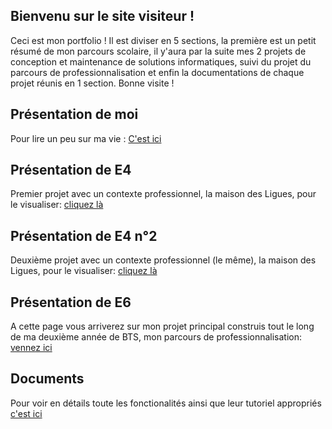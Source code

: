## Bienvenu sur le site visiteur !

Ceci est mon portfolio ! Il est diviser en 5 sections, la première est un petit résumé de mon parcours scolaire, il y'aura par la suite mes 2 projets de conception et maintenance de solutions informatiques, suivi du projet du parcours de professionnalisation et enfin la documentations de chaque projet réunis en 1 section. Bonne visite !


## Présentation de moi

Pour lire un peu sur ma vie : [C'est ici](moi/moi.md)

## Présentation de E4

Premier projet avec un contexte professionnel, la maison des Ligues, pour le visualiser: [cliquez là](e4ipsec/e4ipsec.md)

## Présentation de E4 n°2

Deuxième projet avec un contexte professionnel (le même), la maison des Ligues, pour le visualiser: [cliquez là](e4shell/e4shell.md)


## Présentation de E6

A cette page vous arriverez sur mon projet principal construis tout le long de ma deuxième année de BTS, mon parcours de professionnalisation: [vennez ici](e6/e6.md)


## Documents

Pour voir en détails toute les fonctionalités ainsi que leur tutoriel appropriés [c'est ici](/home.md)
